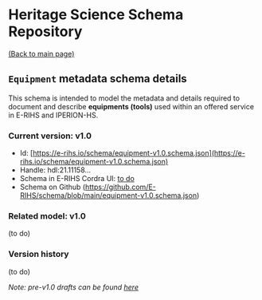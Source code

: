 # Heritage Science Schema Repository

[(Back to main page)](https://e-rihs.io/schema)

## `Equipment` metadata schema details

This schema is intended to model the metadata and details required to document and describe **equipments (tools)** used within an offered service in E-RIHS and IPERION-HS.

### Current version: v1.0

* Id: [https://e-rihs.io/schema/equipment-v1.0.schema.json](https://e-rihs.io/schema/equipment-v1.0.schema.json)
* Handle: hdl:21.11158...
* Schema in E-RIHS Cordra UI: [to do](#)
* Schema on Github (https://github.com/E-RIHS/schema/blob/main/equipment-v1.0.schema.json)

### Related model: v1.0

(to do)

### Version history

(to do)

*Note: pre-v1.0 drafts can be found [here](https://e-rihs.io/schema/drafts/)*
